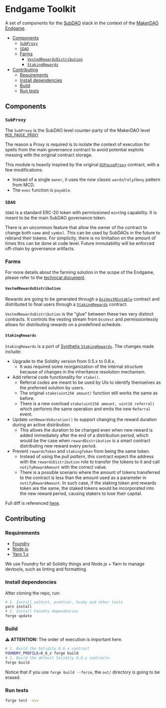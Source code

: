 # Endgame Toolkit

A set of components for the [SubDAO](https://endgame.makerdao.com/subdaos/overview) stack in the context of the
[MakerDAO Endgame](https://endgame.makerdao.com/).

<!-- vim-markdown-toc GFM -->

- [Components](#components)
  - [`SubProxy`](#subproxy)
  - [`SDAO`](#sdao)
  - [Farms](#farms)
    - [`VestedRewardsDistribution`](#vestedrewardsdistribution)
    - [`StakingRewards`](#stakingrewards)
- [Contributing](#contributing)
  - [Requirements](#requirements)
  - [Install dependencies](#install-dependencies)
  - [Build](#build)
  - [Run tests](#run-tests)

<!-- vim-markdown-toc -->

## Components

### `SubProxy`

The `SubProxy` is the SubDAO level counter-party of the MakerDAO level [`MCD_PAUSE_PROXY`][mcd-pause-proxy]

The reason a Proxy is required is to isolate the context of execution for spells from the main governance contract to
avoid potential exploits messing with the original contract storage.

This module is heavily inspired by the original [`DSPauseProxy`][ds-pause-proxy] contract, with a few modifications:

- Instead of a single `owner`, it uses the now classic `wards`/`rely`/`deny` pattern from MCD.
- The `exec` function is `payable`.

### `SDAO`

`SDAO` is a standard ERC-20 token with permissioned `mint`ing capability. It is meant to be the main SubDAO governance
token.

There is an uncommon feature that allow the owner of the contract to change both `name` and `symbol`. This can be used
by SubDAOs in the future to rebrand their tokens. For simplicity, there is no limitation on the amount of times this can
be done at code level. Future immutability will be enforced off-chain by governance artifacts.

### Farms

For more details about the farming solution in the scope of the Endgame, please refer to the [technical document](https://hackmd.io/@amusingaxl/endgame-token-farming).

#### `VestedRewardsDistribution`

Rewards are going to be generated through a [`DssVestMintable`][dss-vest] contract and distributed to final users
through a [`StakingRewards`](#stakingrewards) contract.

`VestedRewardsDistribution` is the "glue" between these two very distinct contracts. It controls the vesting stream from
`DssVest` and permissionlessly allows for distributing rewards on a predefined schedule.

#### `StakingRewards`

`StakingRewards` is a port of [Synthetix `StakingRewards`][staking-rewards]. The changes made include:

- Upgrade to the Solidity version from 0.5.x to 0.8.x.
  - It was required some reorganization of the internal structure because of changes in the inheritance resolution
    mechanism.
- Add referral code functionality for `stake()`.
  - Referral codes are meant to be used by UIs to identify themselves as the preferred solution by users.
  - The original `stake(uint256 amount)` function still works the same as before.
  - There is a new overload `stake(uint256 amount, uint16 referral)` which performs the same operation and emits the
    new `Referral` event.
- Update `setRewardsDuration()` to support changing the reward duration during an active distribution.
  - This allows the duration to be changed even when new reward is added immediately after the end of a distribution
    period, which would be the case when `rewardDistribution` is a smart contract distributing new reward every period.
- Prevent `rewardsToken` and `stakingToken` from being the same token.
  - Instead of using the _pull pattern_, this contract expect the address with the `rewardsDistribution` role to
    transfer the tokens to it and call `notifyRewardAmount` with the correct value.
  - There is a possible scenario where the amount of tokens transferred to the contract is less than the amount used as
    a parameter in `notifyRewardAmount`. In such case, if the staking token and rewards token are the same, the staked
    tokens would be incorporated into the new reward period, causing stakers to lose their capital.

Full diff is referenced [here](./src/synthetix/StakingRewards.sol#L8).

## Contributing

### Requirements

- [Foundry](https://github.com/foundry-rs/foundry)
- [Node.js](https://nodejs.org/)
- [Yarn 1.x](https://classic.yarnpkg.com/lang/en/)

We use Foundry for all Solidity things and Node.js + Yarn to manage devtools, such as linting and formatting.

### Install dependencies

After cloning the repo, run:

```bash
# 1. Install solhint, prettier, husky and other tools
yarn install
# 2. Install Foundry dependencies
forge update
```

### Build

**⚠️ ATTENTION:** The order of execution is important here.

```bash
# 1. Build the Solidity 0.6.x contract
FOUNDRY_PROFILE=0_6_x forge build
# 2. Build the default Solidity 0.8.x contracts
forge build
```

Notice that if you use `forge build --force`, the `out/` directory is going to be erased.

### Run tests

```bash
forge test -vvv
```

[mcd-pause-proxy]: https://etherscan.io/address/0xbe8e3e3618f7474f8cb1d074a26affef007e98fb#code
[dss-vest]: https://github.com/makerdao/dss-vest/blob/19a9d663bb3a2737f1f0c763365f1dfc6788aad2/src/DssVest.sol#L223-L225
[ds-pause-proxy]: https://github.com/makerdao/ds-pause/blob/5e798dd96bfaac978cd9fe3c0259b486e8afd213/src/pause.sol#L139-L154
[staking-rewards]: https://github.com/Synthetixio/synthetix/blob/098b7f58a65fab5c2608d1d7e9c8bd56fdcc50d3/contracts/StakingRewards.sol
